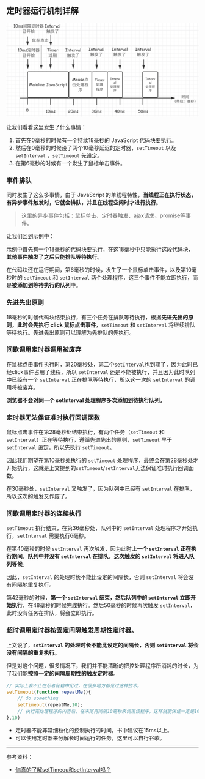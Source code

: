 ## 定时器运行机制详解

![](../../../Image/05/164b1ce6-aec5-43ed-8e97-dc0d7f288512.png)

让我们看看这里发生了什么事情：

1. 首先在0毫秒的时候有一个持续18毫秒的 JavaScript 代码块要执行。
2. 然后在0毫秒的时候设了两个10毫秒延迟的定时器，`setTimeout` 以及 `setInterval` ，`setTimeout` 先设定。
3. 在第6毫秒的时候有一个发生了鼠标单击事件。

### 事件排队

同时发生了这么多事情，由于 JavaScript 的单线程特性，**当线程正在执行状态，有异步事件触发时，它就会排队，并且在线程空闲时才进行执行**。

> 这里的异步事件包括：鼠标单击、定时器触发、ajax请求、promise等事件。

让我们回到示例中：

示例中首先有一个18毫秒的代码块要执行，在这18毫秒中只能执行这段代码块，**其他事件触发了之后只能排队等待执行**。

在代码块还在运行期间，第6毫秒的时候，发生了一个鼠标单击事件，以及第10毫秒时的 `setTimeout` 和 `setInterval` 两个处理程序，这三个事件不能立即执行，而是**被添加到等待执行的队列**中。

### 先进先出原则

18毫秒的时候代码块结束执行，有三个任务在排队等待执行，根据**先进先出的原则，此时会先执行 click 鼠标点击事件**，`setTimeout` 和 `setInterval` 将继续排队等待执行。先进先出原则可以理解为先排队的先执行。

### 间歇调用定时器调用被废弃

在鼠标点击事件执行时，第20毫秒处，第二个`setInterval`也到期了，因为此时已经click事件占用了线程，所以 `setInterval` 还是不能被执行，并且因为此时队列中已经有一个 `setInterval` 正在排队等待执行，所以这一次的 `setInterval` 的调用将被废弃。

**浏览器不会对同一个 setInterval 处理程序多次添加到待执行队列。**

### 定时器无法保证准时执行回调函数

鼠标点击事件在第28毫秒处结束执行，有两个任务（`setTimeout` 和 `setInterval`）正在等待执行，遵循先进先出的原则，`setTimeout` 早于 `setInterval` 设定，所以先执行 `setTimeout`。

因此我们期望在第10毫秒处执行的 `setTimeout` 处理程序，最终会在第28毫秒处才开始执行，这就是上文提到的`setTimeout`/`setInterval`无法保证准时执行回调函数。

在30毫秒处，`setInterval` 又触发了，因为队列中已经有 `setInterval` 在排队，所以这次的触发又作废了。

### 间歇调用定时器的连续执行

`setTimeout` 执行结束，在第36毫秒处，队列中的 `setInterval` 处理程序才开始执行，`setInterval` 需要执行6毫秒。

在第40毫秒的时候 `setInterval` 再次触发，因为此时**上一个 `setInterval` 正在执行期间，队列中并没有 `setInterval` 在排队，这次触发的 `setInterval` 将进入队列等候**。

因此，`setInterval` 的处理时长不能比设定的间隔长，否则 `setInterval` 将会没有间隔地重复执行。

第42毫秒的时候，**第一个 `setInterval` 结束，然后队列中的 `setInterval` 立即开始执行**，在48毫秒的时候完成执行。然后50毫秒的时候再次触发 `setInterval`，此时没有任务在排队，将会立即执行。

### 超时调用定时器按固定间隔触发周期性定时器。

上文说了，**`setInterval` 的处理时长不能比设定的间隔长，否则 `setInterval` 将会没有间隔的重复执行**。

但是对这个问题，很多情况下，我们并不能清晰的把控处理程序所消耗的时长，为了我们能**按照一定的间隔周期性的触发定时器**。

```js
// 实际上我不止在忍者秘籍中见过，在很多地方都见过这种技术。
setTimeout(function repeatMe(){
    // do something
    setTimeout(repeatMe,10); 
    // 执行完处理程序的内容后，在末尾再间隔10毫秒来调用该程序，这样就能保证一定是10毫秒的周期调用
},10)
```

- 定时器不能非常细粒化的控制执行的时间，书中建议在15ms以上。
- 可以使用定时器来分解长时间运行的任务，这里可以自行谷歌。

---

 参考资料：

- [你真的了解setTimeou和setInterval吗？](http://qingbob.com/difference-between-settimeout-setinterval/)